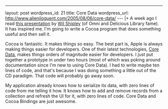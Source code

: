 --- 
layout: post
wordpress_id: 21
title: Core Data
wordpress_url: http://www.alieniloquent.com/2005/08/06/core-data/
--- |+
A week ago I read [this presentation][1] by [Wil Shipley][2] (of Omni and
Delicious Library fame). It has inspired me. I'm going to write a Cocoa
program that does something useful and then sell it.

Cocoa is fantastic. It makes things so easy. The best part is, Apple is always
making things easier for developers. One of their latest technologies, [Core
Data][3], makes things orders of magnitude easier for developers. I just put
together a prototype in under two hours (most of which was poking around
documentation since I'm new to using Core Data). I had to write maybe ten
lines of code, and that's because I was doing something a little out of the CD
paradigm. That code will probably go away soon.

My application already knows how to serialize its data, with zero lines of
code from me telling it how. It knows how to add and remove records from a
collection and refresh the UI for it, with zero lines of code. Core Data and
Cocoa Bindings are just awesome.

   [1]: http://wilshipley.com/blog/WWDC_Student_Talk.pdf

   [2]: http://wilshipley.com/blog

   [3]: http://developer.apple.com/macosx/coredata.html

